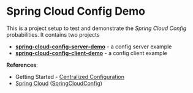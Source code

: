 # Spring Cloud Config Demo

This is a project setup to test and demonstrate the _Spring Cloud Config_ probabilities. It contains two projects
* **[spring-cloud-config-server-demo](spring-cloud-config-server-demo)** - a config server example
* **[spring-cloud-config-client-demo](spring-cloud-config-client-demo)** - a config client example


**References**:
* Getting Started - [Centralized Configuration](https://spring.io/guides/gs/centralized-configuration/)
* [Spring Cloud](http://projects.spring.io/spring-cloud/) ([SpringCloudConfig](http://cloud.spring.io/spring-cloud-static/Dalston.SR1/#_spring_cloud_config))
